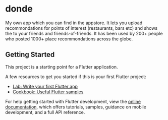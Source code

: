 # donde

My own app which you can find in the appstore. It lets you upload recommondations for points of interest (restaurants, bars etc) and shows the to your friends and friends-of-friends. It has been used by 200+ people who posted 1000+ place recommondations across the globe. 

## Getting Started

This project is a starting point for a Flutter application.

A few resources to get you started if this is your first Flutter project:

- [Lab: Write your first Flutter app](https://docs.flutter.dev/get-started/codelab)
- [Cookbook: Useful Flutter samples](https://docs.flutter.dev/cookbook)

For help getting started with Flutter development, view the
[online documentation](https://docs.flutter.dev/), which offers tutorials,
samples, guidance on mobile development, and a full API reference.
